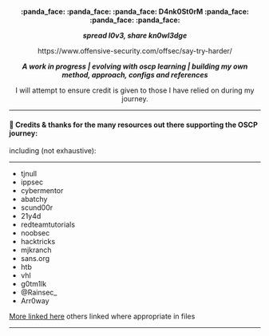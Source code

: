 <p align="center">
 <b>:panda_face: :panda_face: :panda_face: D4nk0St0rM :panda_face: :panda_face: :panda_face: </b>
</p>
<p align="center">
     <i><b>spread l0v3, share kn0wl3dge</b></i>

</p>
<p align="center">
https://www.offensive-security.com/offsec/say-try-harder/
</p>
<p align="center"><b><i> A work in progress | evolving with oscp learning | building my own method, approach, configs and references
</p></b></i>

<p align="center">
I will attempt to ensure credit is given to those I have relied on during my journey.
</p>

* * *
#### :panda_face: Credits & thanks for the many resources out there supporting the OSCP journey:
including (not exhaustive):
* * *
- tjnull
- ippsec
- cybermentor
- abatchy
- scund00r
- 21y4d
- redteamtutorials
- noobsec
- hacktricks
- mjkranch
- sans.org
- htb
- vhl
- g0tm1lk
- @Rainsec_
- Arr0way

[More linked here](https://github.com/D4nk0St0rM/oscp_ethical_hacking/blob/main/999_general_links_resources.md)
others linked where appropriate in files

* * *


